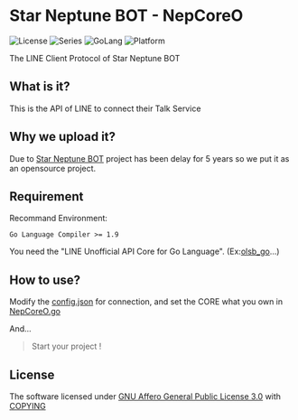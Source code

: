 Star Neptune BOT - NepCoreO
==================
![License](https://img.shields.io/badge/license-AGPL--3.0-FF0033.svg) ![Series](https://img.shields.io/badge/snb-Series-7755FF.svg) ![GoLang](https://img.shields.io/badge/GoLang-1.9-00BBFF.svg) ![Platform](https://img.shields.io/badge/base_on-LINE-00DD00.svg)

The LINE Client Protocol of Star Neptune BOT

## What is it?
This is the API of LINE to connect their Talk Service

## Why we upload it?
Due to [Star Neptune BOT](https://snb.starinc.xyz) project has been delay for 5 years so we put it as an opensource project.

## Requirement
Recommand Environment:

    Go Language Compiler >= 1.9

You need the "LINE Unofficial API Core for Go Language". (Ex:[olsb_go](https://github.com/star-inc/olsb_go)...)

## How to use?
Modify the [config.json](config.json) for connection, and set the CORE what you own in [NepCoreO.go](NepCoreO.go)

And...

> Start your project !

## License
The software licensed under [GNU Affero General Public License 3.0](LICENSE.md) with [COPYING](COPYING)

